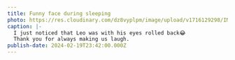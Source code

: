 ```yaml
---
title: Funny face during sleeping
photo: https://res.cloudinary.com/dz8vyplpm/image/upload/v1716129298/IMG_9025_soqsph.jpg
caption: |-
  I just noticed that Leo was with his eyes rolled back😂
  Thank you for always making us laugh.
publish-date: 2024-02-19T23:42:00.000Z
---
```

